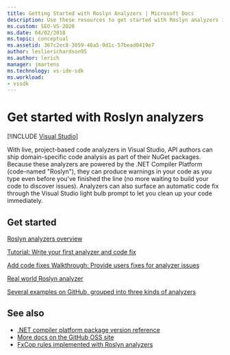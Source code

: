 ```yaml
---
title: Getting Started with Roslyn Analyzers | Microsoft Docs
description: Use these resources to get started with Roslyn analyzers in Visual Studio; includes a tutorial and several examples.
ms.custom: SEO-VS-2020
ms.date: 04/02/2018
ms.topic: conceptual
ms.assetid: 367c2ec8-3059-46a5-9d1c-57bead0419e7
author: leslierichardson95
ms.author: lerich
manager: jmartens
ms.technology: vs-ide-sdk
ms.workload:
- vssdk
---
```

# Get started with Roslyn analyzers

 [!INCLUDE [Visual Studio](~/includes/applies-to-version/vs-not-mac.md)]

With live, project-based code analyzers in Visual Studio, API authors can ship domain-specific code analysis as part of their NuGet packages. Because these analyzers are powered by the .NET Compiler Platform (code-named "Roslyn"), they can produce warnings in your code as you type even before you've finished the line (no more waiting to build your code to discover issues). Analyzers can also surface an automatic code fix through the Visual Studio light bulb prompt to let you clean up your code immediately.

## Get started

[Roslyn analyzers overview](../code-quality/roslyn-analyzers-overview.md)

[Tutorial: Write your first analyzer and code fix](/dotnet/csharp/roslyn-sdk/tutorials/how-to-write-csharp-analyzer-code-fix)

[Add code fixes Walkthrough: Provide users fixes for analyzer issues](/archive/msdn-magazine/2015/february/csharp-adding-a-code-fix-to-your-roslyn-analyzer)

[Real world Roslyn analyzer](../extensibility/roslyn-analyzers-and-code-aware-library-for-immutablearrays.md)

[Several examples on GitHub, grouped into three kinds of analyzers](https://github.com/dotnet/roslyn/blob/master/docs/analyzers/Analyzer%20Samples.md)

## See also

- [.NET compiler platform package version reference](roslyn-version-support.md)
- [More docs on the GitHub OSS site](https://github.com/dotnet/roslyn/tree/master/docs/analyzers)
- [FxCop rules implemented with Roslyn analyzers](../code-quality/fxcop-rule-port-status.md)
